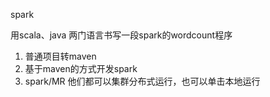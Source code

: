 spark

用scala、java 两门语言书写一段spark的wordcount程序

1.  普通项目转maven
2.  基于maven的方式开发spark
3.  spark/MR 他们都可以集群分布式运行，也可以单击本地运行